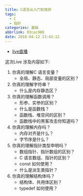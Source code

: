```yaml
---
title: C语言从入门到放弃
tags:
  - C
  - 指针
categories: 基础
abbrlink: 93cac988
date: 2018-04-12 13:43:12
---
```


- [live直播](https://www.zhihu.com/lives/967359685246099456)

这次Live 涉及内容如下:

1. 你真的理解C 语言变量？
    - 全局、静态、局部变量的区别？
2. 你真的理解字符串？
    - 什么是内存静态区？
3. 你真的理解函数调用？
    - 形参、实参的区别？
    - 什么是函数栈？
    - 函数栈、堆空间的区别？
    - 函数栈中的黑客攻击你知道吗？
4. 你真的理解内存吗？
    - 内存对齐是什么？
    - 字节序是什么？
5. 你真的理解指针类型申明吗？
    - 数组指针、指针数组的区别？
    - C 语言数组、指针的区别？
    - const 如何使用？
    - 什么是派生类指针？
6. 你真的理解结构体吗？
    - 结构体、共用体区别？
    - typedef 如何使用？



